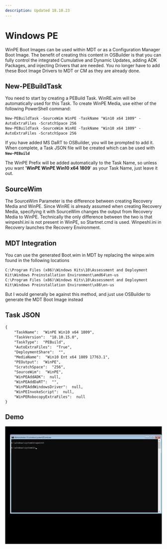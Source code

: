 ```yaml
---
description: Updated 18.10.23
---
```


# Windows PE

WinPE Boot Images can be used within MDT or as a Configuration Manager Boot Image.  The benefit of creating this content in OSBuilder is that you can fully control the integrated Cumulative and Dynamic Updates, adding ADK Packages, and injecting Drivers that are needed.  You no longer have to add these Boot Image Drivers to MDT or CM as they are already done.

## New-PEBuildTask

You need to start by creating a PEBuild Task.  WinRE.wim will be automatically used for this Task.  To create WinPE Media, use either of the following PowerShell command:

```text
New-PEBuildTask -SourceWim WinPE -TaskName "Win10 x64 1809" -AutoExtraFiles -ScratchSpace 256
New-PEBuildTask -SourceWim WinRE -TaskName "Win10 x64 1809" -AutoExtraFiles -ScratchSpace 256
```

If you have added MS DaRT to OSBuilder, you will be prompted to add it.  When complete, a Task JSON file will be created which can be used with **`New-PEBuild`**

The WinPE Prefix will be added automatically to the Task Name, so unless you want '**WinPE WinPE Win10 x64 1809**' as your Task Name, just leave it out.

## SourceWim

The SourceWim Parameter is the difference between creating Recovery Media and WinPE.  Since WinRE is already assumed when creating Recovery Media, specifying it with SourceWim changes the output from Recovery Media to WinPE.  Technically the only difference between the two is that winpeshl.ini is not present in WinPE, so Startnet.cmd is used. Winpeshl.ini in Recovery launches the Recovery Environment.

## MDT Integration

You can use the generated Boot.wim in MDT by replacing the winpe.wim found in the following locations

```text
C:\Program Files (x86)\Windows Kits\10\Assessment and Deployment Kit\Windows Preinstallation Environment\amd64\en-us
C:\Program Files (x86)\Windows Kits\10\Assessment and Deployment Kit\Windows Preinstallation Environment\x86\en-us
```

But I would generally be against this method, and just use OSBuilder to generate the MDT Boot Image instead

## Task JSON

```text
{
    "TaskName":  "WinPE Win10 x64 1809",
    "TaskVersion":  "18.10.15.0",
    "TaskType":  "PEBuild",
    "AutoExtraFiles":  "True",
    "DeploymentShare":  "",
    "MediaName":  "Win10 Ent x64 1809 17763.1",
    "PEOutput":  "WinPE",
    "ScratchSpace":  "256",
    "SourceWim":  "WinPE",
    "WinPEAddADK":  null,
    "WinPEAddDaRT":  "",
    "WinPEAddWindowsDriver":  null,
    "WinPEInvokeScript":  null,
    "WinPERobocopyExtraFiles":  null
}
```

## Demo

![](../../../.gitbook/assets/2018-10-16_2-45-14.png)



